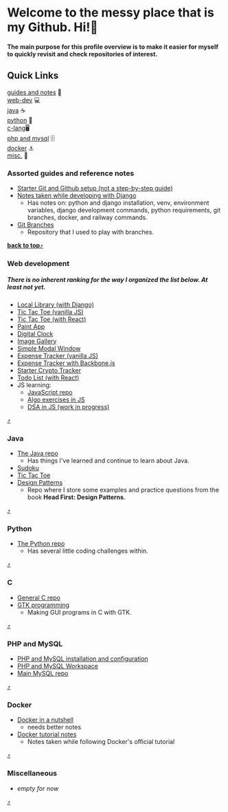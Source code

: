 # Welcome to the messy place that is my Github. Hi!👋  
#### The main purpose for this profile overview is to make it easier for myself to quickly revisit and check repositories of interest.

## Quick Links  
[guides and notes](#assorted-guides-and-reference-notes) 📖  
[web-dev](#web-development) 💻  
[java](#java) ☕  
[python](#python) 🐍  
[c-lang](#c )🖥️  
[php and mysql](#php-and-mysql) 🗄️  
[docker](#docker) ⚓  
[misc.](#miscellaneous) 💭  

### Assorted guides and reference notes
- [Starter Git and Github setup (not a step-by-step guide)](https://github.com/CesarLiChen/git-and-github-aid)
- [Notes taken while developing with Django](https://github.com/CesarLiChen/hello_world_django)
  - Has notes on: python and django installation, venv, environment variables, django development commands, python requirements, git branches, docker, and railway commands.
- [Git Branches](https://github.com/CesarLiChen/branches-repo)
  - Repository that I used to play with branches.

[**back to top**⤴️](#quick-links)

### Web development
##### There is no inherent ranking for the way I organized the list below. At least not *yet*.
- [Local Library (with Django)](https://github.com/CesarLiChen/local-library-django)
- [Tic Tac Toe (vanilla JS)](https://github.com/CesarLiChen/tic-tac-toe-js)
- [Tic Tac Toe (with React)](https://github.com/CesarLiChen/tic-tac-toe-react)
- [Paint App](https://github.com/CesarLiChen/paint-app-js)
- [Digital Clock](https://github.com/CesarLiChen/digital-clock-js)
- [Image Gallery](https://github.com/CesarLiChen/image-gallery-js)
- [Simple Modal Window](https://github.com/CesarLiChen/simple-modal-window)
- [Expense Tracker (vanilla JS)](https://github.com/CesarLiChen/expense-tracker-vanilla-js)
- [Expense Tracker with Backbone.js](https://github.com/CesarLiChen/expense-tracker-backbone-js)
- [Starter Crypto Tracker](https://github.com/CesarLiChen/starter-crypto-tracker)
- [Todo List (with React)](https://github.com/CesarLiChen/todo-list-react)
- JS learning:
  - [JavaScript repo](https://github.com/CesarLiChen/JavaScript-Repo)
  - [Algo exercises in JS](https://github.com/CesarLiChen/algorithm-exercises-js)
  - [DSA in JS (work in progress)](https://github.com/CesarLiChen/data-structures-and-algorithms-js)
 
[⤴️](#quick-links)

### Java
- [The Java repo](https://github.com/CesarLiChen?tab=repositories&q=java&type=&language=&sort=)
  - Has things I've learned and continue to learn about Java.
- [Sudoku](https://github.com/CesarLiChen/sudoku-solver-java)
- [Tic Tac Toe](https://github.com/CesarLiChen/tic-tac-toe-java)
- [Design Patterns](https://github.com/CesarLiChen/design-patterns-java)
  - Repo where I store some examples and practice questions from the book **Head First: Design Patterns**.

[⤴️](#quick-links)

### Python
- [The Python repo](https://github.com/CesarLiChen/Python-Repo)
  - Has several little coding challenges within.

[⤴️](#quick-links)  

### C
- [General C repo](https://github.com/CesarLiChen/c-language)
- [GTK programming](https://github.com/CesarLiChen/gtk-intro)
  - Making GUI programs in C with GTK. 

[⤴️](#quick-links)  

### PHP and MySQL
- [PHP and MySQL installation and configuration](https://github.com/CesarLiChen/php-mysql)
- [PHP and MySQL Workspace](https://github.com/CesarLiChen/php-mysql-workspace)
- [Main MySQL repo](https://github.com/CesarLiChen/mysql-repo)

[⤴️](#quick-links)  

### Docker
- [Docker in a nutshell](https://github.com/CesarLiChen/docker-nutshell)
  - needs better notes
- [Docker tutorial notes](https://github.com/CesarLiChen/docker-tutorial-app)
  - Notes taken while following Docker's official tutorial

[⤴️](#quick-links)

### Miscellaneous
- *empty for now*

[⤴️](#quick-links)

<!--
**CesarLiChen/CesarLiChen** is a ✨ _special_ ✨ repository because its `README.md` (this file) appears on your GitHub profile.

Here are some ideas to get you started:

- 🔭 I’m currently working on ...
- 🌱 I’m currently learning ...
- 👯 I’m looking to collaborate on ...
- 🤔 I’m looking for help with ...
- 💬 Ask me about ...
- 📫 How to reach me: ...
- 😄 Pronouns: ...
- ⚡ Fun fact: ...
-->
